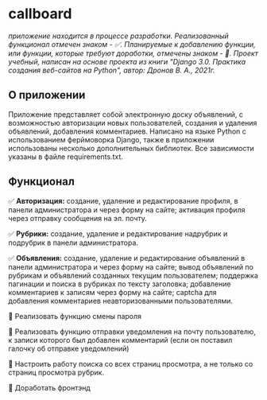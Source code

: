 # callboard 
*приложение находится в процессе разработки. 
Реализованный функционал отмечен знаком - :white_check_mark:. 
Планируемые к добавлению функции, или функции, которые требуют доработки, отмечены знаком - :black_square_button:.
Проект учебный, написан на основе проекта из книги "Django 3.0. Практика создания веб-сайтов на Python", автор: Дронов В. А., 2021г.*

## О приложении
  Приложение представляет собой электронную доску объявлений, с возможностью авторизации новых пользователей, создания и удаления объявлений, добавления комментариев. 
  Написано на языке Python с использованием ферймоворка Django, также в приложении использованы несколько дополнительных библиотек. Все зависимости 
  указаны в файле requirements.txt. 
  
  
## Функционал
  :white_check_mark: **Авторизация:** создание, удаление и редактирование профиля, в панели администратора и через форму на сайте;
                                      активация профиля через отправку сообщения на эл. почту.
                                      
  :white_check_mark: **Рубрики:** создание, удаление и редактирование надрубрик и подрубрик в панели администратора.
  
  :white_check_mark: **Объявления:** создание, удаление и редактирование объявлений в панели администратора и через форму на сайте;
                                    вывод объявлений по рубрикам и объявлений созданных текущим пользователем;
                                    поддержка пагинации и поиска в рубриках по тексту заголовка;
                                    добавление комментариев к записям через форму на сайте;
                                    captcha для добавления комментариев неавторизованными пользователями.
                                    
  :black_square_button: Реализовать функцию смены пароля 
 
  :black_square_button: Реализовать функцию отправки уведомления на почту пользователю, к записи которого был добавлен комментарий (если он поставил галочку об отправке 
                        уведомлений)
                        
  :black_square_button: Настроить работу поиска со всех страниц просмотра, а не только со страниц просмотра рубрик. 
  
  :black_square_button: Доработать фронтэнд 

